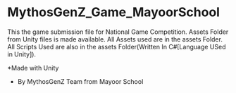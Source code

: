 # MythosGenZ_Game_MayoorSchool 
This the game submission file for National Game Competition. 
Assets Folder from Unity files is made available.
All Assets used are in the assets Folder.
All Scripts Used are also in the assets Folder(Written In C#[Language USed in Unity]).


*Made with Unity 
- By MythosGenZ Team from Mayoor School
